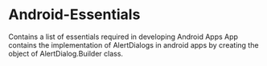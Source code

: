 # Android-Essentials
Contains a list of essentials required in developing Android Apps
App contains the implementation of AlertDialogs in android apps by creating the object of AlertDialog.Builder class.
